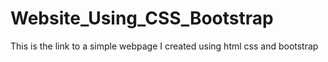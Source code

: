 # Website_Using_CSS_Bootstrap
This is the link to a simple webpage I created using html css and bootstrap
